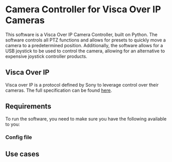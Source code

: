 # Camera Controller for Visca Over IP Cameras
This software is a Visca Over IP Camera Controller, built on Python.  The software controls all PTZ functions and allows for presets to quickly move a camera to a predetermined position.  Additionally, the software allows for a USB joystick to be used to control the camera, allowing for an alternative to expensive joystick controller products.

## Visca Over IP
Visca over IP is a protocol defined by Sony to leverage control over their cameras.  The full specification can be found [here](https://www.sony.net/Products/CameraSystem/CA/BRC_X1000_BRC_H800/Technical_Document/C456100121.pdf).

## Requirements
To run the software, you need to make sure you have the following available to you:

### Config file

## Use cases
